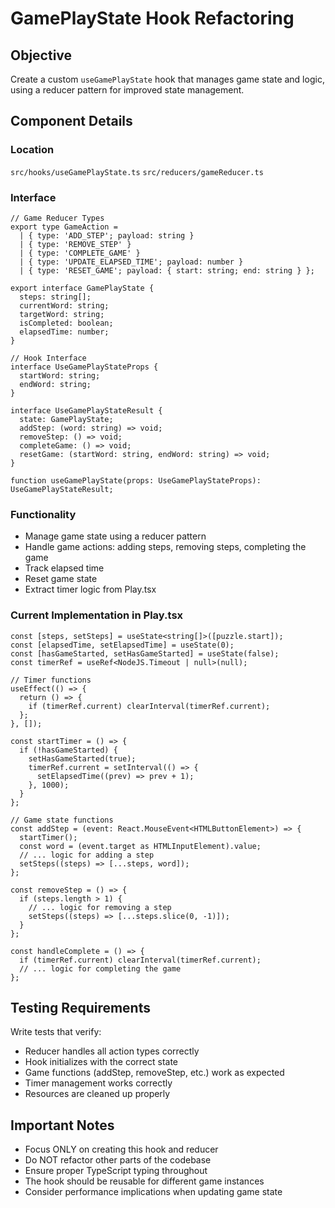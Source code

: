 # GamePlayState Hook Refactoring

## Objective
Create a custom `useGamePlayState` hook that manages game state and logic, using a reducer pattern for improved state management.

## Component Details

### Location
`src/hooks/useGamePlayState.ts`
`src/reducers/gameReducer.ts`

### Interface
```tsx
// Game Reducer Types
export type GameAction =
  | { type: 'ADD_STEP'; payload: string }
  | { type: 'REMOVE_STEP' }
  | { type: 'COMPLETE_GAME' }
  | { type: 'UPDATE_ELAPSED_TIME'; payload: number }
  | { type: 'RESET_GAME'; payload: { start: string; end: string } };

export interface GamePlayState {
  steps: string[];
  currentWord: string;
  targetWord: string;
  isCompleted: boolean;
  elapsedTime: number;
}

// Hook Interface
interface UseGamePlayStateProps {
  startWord: string;
  endWord: string;
}

interface UseGamePlayStateResult {
  state: GamePlayState;
  addStep: (word: string) => void;
  removeStep: () => void;
  completeGame: () => void;
  resetGame: (startWord: string, endWord: string) => void;
}

function useGamePlayState(props: UseGamePlayStateProps): UseGamePlayStateResult;
```

### Functionality
- Manage game state using a reducer pattern
- Handle game actions: adding steps, removing steps, completing the game
- Track elapsed time
- Reset game state
- Extract timer logic from Play.tsx

### Current Implementation in Play.tsx
```tsx
const [steps, setSteps] = useState<string[]>([puzzle.start]);
const [elapsedTime, setElapsedTime] = useState(0);
const [hasGameStarted, setHasGameStarted] = useState(false);
const timerRef = useRef<NodeJS.Timeout | null>(null);

// Timer functions
useEffect(() => {
  return () => {
    if (timerRef.current) clearInterval(timerRef.current);
  };
}, []);

const startTimer = () => {
  if (!hasGameStarted) {
    setHasGameStarted(true);
    timerRef.current = setInterval(() => {
      setElapsedTime((prev) => prev + 1);
    }, 1000);
  }
};

// Game state functions
const addStep = (event: React.MouseEvent<HTMLButtonElement>) => {
  startTimer();
  const word = (event.target as HTMLInputElement).value;
  // ... logic for adding a step
  setSteps((steps) => [...steps, word]);
};

const removeStep = () => {
  if (steps.length > 1) {
    // ... logic for removing a step
    setSteps((steps) => [...steps.slice(0, -1)]);
  }
};

const handleComplete = () => {
  if (timerRef.current) clearInterval(timerRef.current);
  // ... logic for completing the game
};
```

## Testing Requirements
Write tests that verify:
- Reducer handles all action types correctly
- Hook initializes with the correct state
- Game functions (addStep, removeStep, etc.) work as expected
- Timer management works correctly
- Resources are cleaned up properly

## Important Notes
- Focus ONLY on creating this hook and reducer
- Do NOT refactor other parts of the codebase
- Ensure proper TypeScript typing throughout
- The hook should be reusable for different game instances
- Consider performance implications when updating game state
